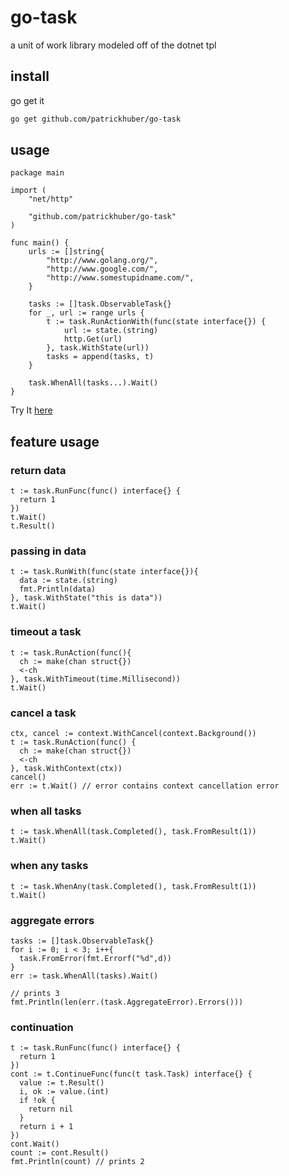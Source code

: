 # go-task

a unit of work library modeled off of the dotnet tpl

## install

go get it

```bash 
go get github.com/patrickhuber/go-task
```

## usage

```golang
package main

import (
	"net/http"

	"github.com/patrickhuber/go-task"
)

func main() {
	urls := []string{
		"http://www.golang.org/",
		"http://www.google.com/",
		"http://www.somestupidname.com/",
	}

	tasks := []task.ObservableTask{}
	for _, url := range urls {
		t := task.RunActionWith(func(state interface{}) {
			url := state.(string)
			http.Get(url)
		}, task.WithState(url))
		tasks = append(tasks, t)
	}

	task.WhenAll(tasks...).Wait()
}
```

Try It [here](https://go.dev/play/p/IwPS8hVA4Rf)

## feature usage


### return data

```golang
t := task.RunFunc(func() interface{} {
  return 1
})
t.Wait()
t.Result()
```

### passing in data

```golang
t := task.RunWith(func(state interface{}){
  data := state.(string)
  fmt.Println(data)
}, task.WithState("this is data"))
t.Wait()
```

### timeout a task

```golang
t := task.RunAction(func(){
  ch := make(chan struct{})
  <-ch
}, task.WithTimeout(time.Millisecond))
t.Wait()
```

### cancel a task

```golang
ctx, cancel := context.WithCancel(context.Background())
t := task.RunAction(func() {
  ch := make(chan struct{})
  <-ch
}, task.WithContext(ctx))
cancel()
err := t.Wait() // error contains context cancellation error
```

### when all tasks

```golang
t := task.WhenAll(task.Completed(), task.FromResult(1))
t.Wait()
```

### when any tasks

```golang
t := task.WhenAny(task.Completed(), task.FromResult(1))
t.Wait()
```

### aggregate errors

```golang
tasks := []task.ObservableTask{}
for i := 0; i < 3; i++{
  task.FromError(fmt.Errorf("%d",d))
}
err := task.WhenAll(tasks).Wait()

// prints 3
fmt.Println(len(err.(task.AggregateError).Errors()))
```

### continuation

```golang
t := task.RunFunc(func() interface{} {
  return 1
})
cont := t.ContinueFunc(func(t task.Task) interface{} {
  value := t.Result()
  i, ok := value.(int)
  if !ok {
    return nil
  }
  return i + 1
})
cont.Wait()
count := cont.Result()
fmt.Println(count) // prints 2
```
